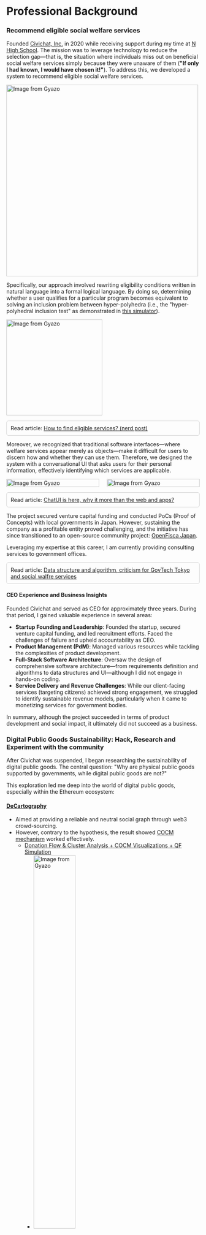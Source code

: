 # Professional Background

### Recommend eligible social welfare services

Founded [Civichat, Inc.](https://web.archive.org/web/20230323052013/https://www.civichat.jp/) in 2020 while receiving support during my time at [N High School](https://nnn.ed.jp/news/blog/archives/11586/). The mission was to leverage technology to reduce the selection gap—that is, the situation where individuals miss out on beneficial social welfare services simply because they were unaware of them (**"If only I had known, I would have chosen it!"**). To address this, we developed a system to recommend eligible social welfare services.

<a href="https://gyazo.com/d58773deb874803c2ecbfb195c41ad0c">
  <img src="https://i.gyazo.com/d58773deb874803c2ecbfb195c41ad0c.png" alt="Image from Gyazo" style="width: 500px;">
</a>

Specifically, our approach involved rewriting eligibility conditions written in natural language into a formal logical language. By doing so, determining whether a user qualifies for a particular program becomes equivalent to solving an inclusion problem between hyper-polyhedra (i.e., the "hyper-polyhedral inclusion test" as demonstrated in [this simulator](https://codepen.io/tkgshn/full/vEYYVeK)).

<a href="https://gyazo.com/86293b8884ea3b2afa324914c8aa87e1">
  <img src="https://i.gyazo.com/86293b8884ea3b2afa324914c8aa87e1.png" alt="Image from Gyazo" style="width: 250px;">
</a>
<p style="border: 1px solid #ccc; padding: 10px; border-radius: 5px;">
  Read article: <a href="https://scrapbox.io/tkgshn/%E3%80%8C%E7%A4%BE%E4%BC%9A%E5%88%B6%E5%BA%A6%E3%81%AE%E9%81%A9%E7%94%A8%E6%9D%A1%E4%BB%B6%E3%82%92%E5%88%A4%E5%AE%9A%E3%81%99%E3%82%8B%E3%81%A8%E3%81%84%E3%81%86%E5%95%8F%E9%A1%8C%E3%81%8C%E3%80%8E%E8%B6%85%E5%A4%9A%E9%9D%A2%E4%BD%93%E5%90%8C%E5%A3%AB%E3%81%AE%E5%86%85%E5%A4%96%E5%88%A4%E5%AE%9A%E5%95%8F%E9%A1%8C%E3%80%8F%E3%81%A7%E8%A7%A3%E3%81%91%E3%82%8B%E3%80%8D%E3%81%93%E3%81%A8%E3%81%8C%E3%82%88%E3%81%8F%E3%82%8F%E3%81%8B%E3%82%8B%E3%82%B7%E3%83%9F%E3%83%A5%E3%83%AC%E3%83%BC%E3%82%BF%E3%83%BC%E4%BD%9C%E3%81%A3%E3%81%9F" target="_blank">
    How to find eligible services? (nerd post)
  </a>
</p>

Moreover, we recognized that traditional software interfaces—where welfare services appear merely as objects—make it difficult for users to discern how and whether they can use them. Therefore, we designed the system with a conversational UI that asks users for their personal information, effectively identifying which services are applicable.

<div style="display: flex; justify-content: space-between;">
  <a href="https://gyazo.com/d049b7f8243d46ab770e996b5ad6283c" style="flex: 1; margin-right: 10px;">
    <img src="https://i.gyazo.com/d049b7f8243d46ab770e996b5ad6283c.png" alt="Image from Gyazo" style="width: 100%;">
  </a>
  <a href="https://gyazo.com/aef18bba2962a920eaa00bb2bb66e52c" style="flex: 1; margin-left: 10px;">
    <img src="https://i.gyazo.com/aef18bba2962a920eaa00bb2bb66e52c.png" alt="Image from Gyazo" style="width: 100%;">
  </a>
</div>

<p style="border: 1px solid #ccc; padding: 10px; border-radius: 5px;">
  Read article: <a href="https://mirror.xyz/0xtkgshn.eth/L9OHtDLLhelkOhHCq4Bgr1JoMVHR5IStDGy0Jruc7-Y" target="_blank">
   ChatUI is here, why it more than the web and apps?
  </a>
</p>

The project secured venture capital funding and conducted PoCs (Proof of Concepts) with local governments in Japan. However, sustaining the company as a profitable entity proved challenging, and the initiative has since transitioned to an open-source community project: [OpenFisca Japan](https://github.com/project-inclusive/OpenFisca-Japan).

Leveraging my expertise at this career, I am currently providing consulting services to government offices.

<p style="border: 1px solid #ccc; padding: 10px; border-radius: 5px;">
  Read article: <a href="https://note.com/tkgshn/n/n4fd785cf1381" target="_blank">
   Data structure and algorithm, criticism for GovTech Tokyo and social walfre services
  </a>
</p>

#### CEO Experience and Business Insights

Founded Civichat and served as CEO for approximately three years. During that period, I gained valuable experience in several areas:

- **Startup Founding and Leadership**: Founded the startup, secured venture capital funding, and led recruitment efforts. Faced the challenges of failure and upheld accountability as CEO.
- **Product Management (PdM)**: Managed various resources while tackling the complexities of product development.
- **Full-Stack Software Architecture**: Oversaw the design of comprehensive software architecture—from requirements definition and algorithms to data structures and UI—although I did not engage in hands-on coding.
- **Service Delivery and Revenue Challenges**: While our client-facing services (targeting citizens) achieved strong engagement, we struggled to identify sustainable revenue models, particularly when it came to monetizing services for government bodies.

In summary, although the project succeeded in terms of product development and social impact, it ultimately did not succeed as a business.

### Digital Public Goods Sustainability: Hack, Research and Experiment with the community

After Civichat was suspended, I began researching the sustainability of digital public goods.
The central question: "Why are physical public goods supported by governments, while digital public goods are not?"

This exploration led me deep into the world of digital public goods, especially within the Ethereum ecosystem:

#### [DeCartography](https://github.com/DeCartography/)

- Aimed at providing a reliable and neutral social graph through web3 crowd-sourcing.
- However, contrary to the hypothesis, the result showed [COCM mechanism](https://wtfiscocm.streamlit.app/COCM_Sandbox) worked effectively.
  - [Donation Flow & Cluster Analysis + COCM Visualizations + QF Simulation](https://codepen.io/tkgshn/full/LEPvXgY)
    - <img src="https://i.gyazo.com/e545b41ac7c2e0ae89a2b31e1bd84534.png" alt="Image from Gyazo" style="width: 50%; height: auto;">
- This project couldn't achieve cost-effective balance and was suspended!

<p style="border: 1px solid #ccc; padding: 10px; border-radius: 5px;">
  Read article: <a href="https://github.com/DeCartography" target="_blank">
    Why social graphs are important for preventing collusion in Quadratic Funding
  </a>
</p>

#### Quadratic Funding Experiment IRL

Contributing [SimpleGrants](https://www.simplegrants.xyz/) from [Gitcoin](https://gitcoin.co/) to bridge the gap between web3 and real world.

1. [DigDAO Matching donation](https://www.digdao.jp/en/projects/matching-donation/): First experiment with a matching pool of $700.

   - Worked on grant allocation for civic tech projects.
   - Focused on local civic tech projects.
   - <img src="https://i.gyazo.com/ee3a3ce2eeb61e07e7b9180f2af28932.png" alt="Image from Gyazo" style="width: 50%; height: auto;">

2. [DIG SHIBUYA](https://www.digdao.jp/en/projects/matching-donation/): Second experiment with a matching pool of $7,000.
   - Art event in Shibuya, Tokyo.
   - Focused on local artists and creators.

<p style="border: 1px solid #ccc; padding: 10px; border-radius: 5px;">
  Read article: <a href="https://note.com/tkgshn/n/nfa5142139665" target="_blank">
    Recap & Reflection: Japan's First Quadratic Funding Experiment for Digital Public Goods
  </a>
</p>

#### Contributed to [RadicalxChange](https://docs.google.com/document/u/1/d/1SOqaLPWvITp8OLRSqSv-YdMY56EcV_r5IBrSXzuWgNA/edit#heading=h.8pclttbqzay) and the [Plurality Book](https://www.plurality.net)

- Contributed to both RadicalxChange and the Plurality Book in Japanese.
- Invited to [Plurality Conference in UC Berkeley](https://scrapbox.io/tkgshn/UC_Berkeley%E3%81%A7%E8%A1%8C%E3%82%8F%E3%82%8C%E3%81%9FPlurality_Conference%E3%81%AB%E5%8F%82%E5%8A%A0%E3%81%97%E3%81%9F) in 2023.

#### Community Lead: [Funding the Commons Tokyo '24](https://www.fundingthecommons.io/tokyo-2024).

- Leveraged my international network to bring together key figures from crypto projects and the Plurality movement to Japan, focusing on public goods.
- Cultivated the Plurality movement in Japan, as [Plurality Tokyo](https://plurality.tokyo)
- The two-day conference attracted 300+ attendees, with 18 teams sponsored and received feedback from 63 participants, achieving a rating of 4.9/5.
- <img src="https://i.gyazo.com/6b7d4d8f53de9c11da9fd1d9886cbc23.jpg" alt="Image from Gyazo" style="width: 30%; height: auto;"><img src="https://i.gyazo.com/58a8e14a33a1735631965c131c9af94d.jpg" alt="Image from Gyazo" style="width: 30%; height: auto;">

#### Visiting Researcher at SmartNews Media research lab

- Part of the Digital Democracy research division at [SmartNews Media research lab](https://www.smartnews.com/en/about/lab/).
- Focuses on gathering insights from domestic and international case studies through interviews.
  - <img src="https://i.gyazo.com/034f18415037eca331ba3d8fb2594c95.png" alt="Image from Gyazo" style="width: 50%; height: auto;">
- Aims to share information not available on the internet by networking and writing articles.

<p style="border: 1px solid #ccc; padding: 10px; border-radius: 5px;">
  Read article: <a href="https://note.com/digitaldemocracy/n/naaa818d919c7" target="_blank">
    What's Japanese community could be learn from Taiwan's digital democracy?
  </a>
</p>

<p style="border: 1px solid #ccc; padding: 10px; border-radius: 5px;">
  Read article: <a href="https://note.com/digitaldemocracy/n/nb228136123f4" target="_blank">
    Can Plurality achieve "PMF"? Governance possibilities for creating a pluralistic society through analysis of Plurality mechanisms
  </a>
</p>
